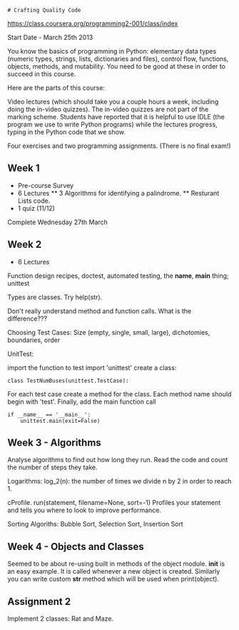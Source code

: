     # Crafting Quality Code

https://class.coursera.org/programming2-001/class/index

Start Date - March 25th 2013

You know the basics of programming in Python: elementary data types (numeric types, strings, lists, dictionaries and files), control flow, functions, objects, methods, and mutability. You need to be good at these in order to succeed in this course.

Here are the parts of this course:

Video lectures (which should take you a couple hours a week, including doing the in-video quizzes). The in-video quizzes are not part of the marking scheme. Students have reported that it is helpful to use IDLE (the program we use to write Python programs) while the lectures progress, typing in the Python code that we show.

Four exercises and two programming assignments. (There is no final exam!)

## Week 1

* Pre-course Survey
* 6 Lectures
 ** 3 Algorithms for identifying a palindrome.
 ** Resturant Lists code.
* 1 quiz (11/12)

Complete Wednesday 27th March

## Week 2

* 6 Lectures

Function design recipes, doctest, automated testing, the __name__, __main__ thing; unittest

Types are classes. Try help(str).

Don't really understand method and function calls. What is the difference???

Choosing Test Cases: Size (empty, single, small, large), dichotomies, boundaries, order

UnitTest: 

import the function to test
import 'unittest'
create a class:

	class TestNumBuses(unittest.TestCase):

For each test case create a method for the class. Each method name should begin with 'test'.
Finally, add the main function call

	if __name__ == '__main__':
	    unittest.main(exit=False)

## Week 3 - Algorithms

Analyse algorithms to find out how long they run. Read the code and count the number of steps they take.

Logarithms: log_2(n): the number of times we divide n by 2 in order to reach 1.

cProfile. run(statement, filename=None, sort=-1) Profiles your statement and tells you where to look to improve performance.

Sorting Algoriths: Bubble Sort, Selection Sort, Insertion Sort

## Week 4 - Objects and Classes

Seemed to be about re-using built in methods of the object module. __init__ is an easy example. It is called whenever a new object is created. Similarly you can write custom __str__ method which will be used when print(object).

## Assignment 2

Implement 2 classes: Rat and Maze.

